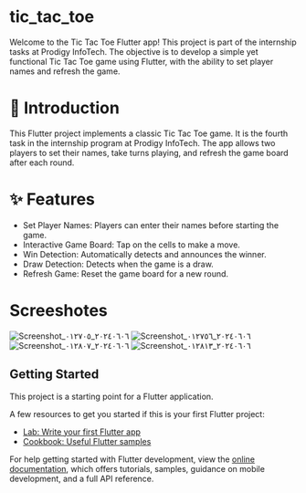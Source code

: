 # tic_tac_toe

Welcome to the Tic Tac Toe Flutter app! This project is part of the internship tasks at Prodigy InfoTech. The objective is to develop a simple yet functional Tic Tac Toe game using Flutter, with the ability to set player names and refresh the game.

# 📖 Introduction
This Flutter project implements a classic Tic Tac Toe game. It is the fourth task in the internship program at Prodigy InfoTech. The app allows two players to set their names, take turns playing, and refresh the game board after each round.

# ✨ Features
- Set Player Names: Players can enter their names before starting the game.
- Interactive Game Board: Tap on the cells to make a move.
- Win Detection: Automatically detects and announces the winner.
- Draw Detection: Detects when the game is a draw.
- Refresh Game: Reset the game board for a new round.

# Screeshotes
![Screenshot_٢٠٢٤٠٦٠٦_٠١٢٧٠٥](https://github.com/nrmeenmohamed/PRODIGY_AD_4/assets/128254998/52bd6dcb-26cf-47dd-bca8-d8ed53b1d61b)
![Screenshot_٢٠٢٤٠٦٠٦_٠١٢٧٥٦](https://github.com/nrmeenmohamed/PRODIGY_AD_4/assets/128254998/f27be6f9-8eef-4e95-beb4-940519ec5a78)
![Screenshot_٢٠٢٤٠٦٠٦_٠١٢٨٠٧](https://github.com/nrmeenmohamed/PRODIGY_AD_4/assets/128254998/d6c61f13-63c4-44ee-b884-09a92c80f910)
![Screenshot_٢٠٢٤٠٦٠٦_٠١٢٨١٣](https://github.com/nrmeenmohamed/PRODIGY_AD_4/assets/128254998/02c3f480-8daa-4968-9330-a3f0b30d311b)


## Getting Started

This project is a starting point for a Flutter application.

A few resources to get you started if this is your first Flutter project:

- [Lab: Write your first Flutter app](https://docs.flutter.dev/get-started/codelab)
- [Cookbook: Useful Flutter samples](https://docs.flutter.dev/cookbook)

For help getting started with Flutter development, view the
[online documentation](https://docs.flutter.dev/), which offers tutorials,
samples, guidance on mobile development, and a full API reference.
